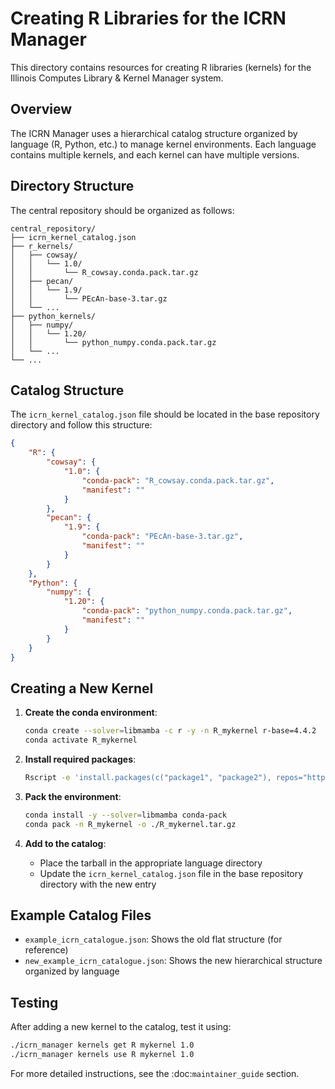 # Creating R Libraries for the ICRN Manager

This directory contains resources for creating R libraries (kernels) for the Illinois Computes Library & Kernel Manager system.

## Overview

The ICRN Manager uses a hierarchical catalog structure organized by language (R, Python, etc.) to manage kernel environments. Each language contains multiple kernels, and each kernel can have multiple versions.

## Directory Structure

The central repository should be organized as follows:

```
central_repository/
├── icrn_kernel_catalog.json
├── r_kernels/
│   ├── cowsay/
│   │   └── 1.0/
│   │       └── R_cowsay.conda.pack.tar.gz
│   ├── pecan/
│   │   └── 1.9/
│   │       └── PEcAn-base-3.tar.gz
│   └── ...
├── python_kernels/
│   ├── numpy/
│   │   └── 1.20/
│   │       └── python_numpy.conda.pack.tar.gz
│   └── ...
└── ...
```

## Catalog Structure

The `icrn_kernel_catalog.json` file should be located in the base repository directory and follow this structure:

```json
{
    "R": {
        "cowsay": {
            "1.0": {
                "conda-pack": "R_cowsay.conda.pack.tar.gz",
                "manifest": ""
            }
        },
        "pecan": {
            "1.9": {
                "conda-pack": "PEcAn-base-3.tar.gz",
                "manifest": ""
            }
        }
    },
    "Python": {
        "numpy": {
            "1.20": {
                "conda-pack": "python_numpy.conda.pack.tar.gz",
                "manifest": ""
            }
        }
    }
}
```

## Creating a New Kernel

1. **Create the conda environment**:
   ```bash
   conda create --solver=libmamba -c r -y -n R_mykernel r-base=4.4.2
   conda activate R_mykernel
   ```

2. **Install required packages**:
   ```bash
   Rscript -e 'install.packages(c("package1", "package2"), repos="http://cran.us.r-project.org")'
   ```

3. **Pack the environment**:
   ```bash
   conda install -y --solver=libmamba conda-pack
   conda pack -n R_mykernel -o ./R_mykernel.tar.gz
   ```

4. **Add to the catalog**:
   - Place the tarball in the appropriate language directory
   - Update the `icrn_kernel_catalog.json` file in the base repository directory with the new entry

## Example Catalog Files

- `example_icrn_catalogue.json`: Shows the old flat structure (for reference)
- `new_example_icrn_catalogue.json`: Shows the new hierarchical structure organized by language

## Testing

After adding a new kernel to the catalog, test it using:

```bash
./icrn_manager kernels get R mykernel 1.0
./icrn_manager kernels use R mykernel 1.0
```

For more detailed instructions, see the :doc:`maintainer_guide` section.
